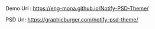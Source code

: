  Demo Url :  https://eng-mona.github.io/Notify-PSD-Theme/

PSD Url: https://graphicburger.com/notify-psd-theme/
